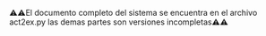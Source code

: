 ⚠️⚠️El documento completo del sistema se encuentra en el archivo act2ex.py las demas partes son versiones incompletas⚠️⚠️

